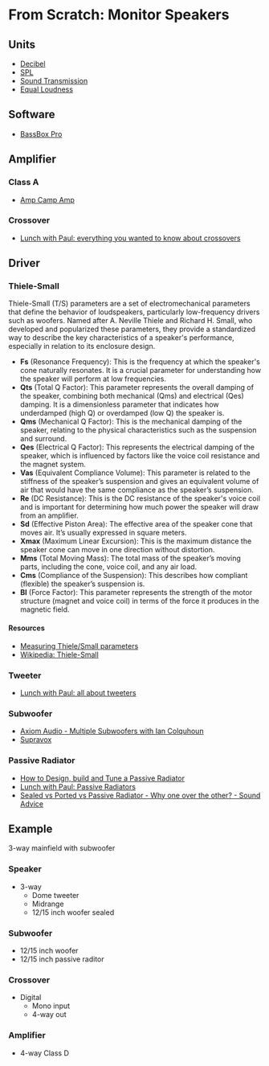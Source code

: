 # From Scratch: Monitor Speakers

## Units

- [Decibel](https://www.sfu.ca/sonic-studio-webdav/handbook/Decibel.html)
- [SPL](https://sengpielaudio.com/calculator-soundlevel.htm)
- [Sound Transmission](https://www.sekon.cc/acoustics/SoundTransmission/index.htm)
- [Equal Loudness](https://cdn.standards.iteh.ai/samples/83117/6afa5bd94e0e4f32812c28c3b0a7b8ac/ISO-226-2023.pdf)

## Software

- [BassBox Pro](https://www.ht-audio.com/pages/Products.html#BBxL)

## Amplifier

### Class A

- [Amp Camp Amp](https://diyaudiostore.com/pages/project-amp-camp-amp)

### Crossover

- [Lunch with Paul: everything you wanted to know about crossovers](https://www.youtube.com/watch?v=-9KU4kAFExg)

## Driver

### Thiele-Small

Thiele-Small (T/S) parameters are a set of electromechanical parameters that define the behavior of loudspeakers, particularly low-frequency drivers such as woofers. Named after A. Neville Thiele and Richard H. Small, who developed and popularized these parameters, they provide a standardized way to describe the key characteristics of a speaker's performance, especially in relation to its enclosure design.

- **Fs** (Resonance Frequency): This is the frequency at which the speaker's cone naturally resonates. It is a crucial parameter for understanding how the speaker will perform at low frequencies.
- **Qts** (Total Q Factor): This parameter represents the overall damping of the speaker, combining both mechanical (Qms) and electrical (Qes) damping. It is a dimensionless parameter that indicates how underdamped (high Q) or overdamped (low Q) the speaker is.
- **Qms** (Mechanical Q Factor): This is the mechanical damping of the speaker, relating to the physical characteristics such as the suspension and surround.
- **Qes** (Electrical Q Factor): This represents the electrical damping of the speaker, which is influenced by factors like the voice coil resistance and the magnet system.
- **Vas** (Equivalent Compliance Volume): This parameter is related to the stiffness of the speaker’s suspension and gives an equivalent volume of air that would have the same compliance as the speaker’s suspension.
- **Re** (DC Resistance): This is the DC resistance of the speaker's voice coil and is important for determining how much power the speaker will draw from an amplifier.
- **Sd** (Effective Piston Area): The effective area of the speaker cone that moves air. It’s usually expressed in square meters.
- **Xmax** (Maximum Linear Excursion): This is the maximum distance the speaker cone can move in one direction without distortion.
- **Mms** (Total Moving Mass): The total mass of the speaker’s moving parts, including the cone, voice coil, and any air load.
- **Cms** (Compliance of the Suspension): This describes how compliant (flexible) the speaker’s suspension is.
- **Bl** (Force Factor): This parameter represents the strength of the motor structure (magnet and voice coil) in terms of the force it produces in the magnetic field.

#### Resources

- [Measuring Thiele/Small parameters](https://sbacoustics.com/wp-content/uploads/2021/01/Measuring-Thiele-Small-parameters.pdf)
- [Wikipedia: Thiele-Small](https://en.wikipedia.org/wiki/Thiele/Small_parameters)

### Tweeter

- [Lunch with Paul: all about tweeters](https://www.youtube.com/watch?v=_AJgl_c0O7I)

### Subwoofer

- [Axiom Audio - Multiple Subwoofers with Ian Colquhoun](https://www.youtube.com/watch?v=ayOXz26qm3I)
- [Supravox](https://www.supravox.fr/en)

### Passive Radiator

- [How to Design, build and Tune a Passive Radiator](https://www.youtube.com/watch?v=S_cTXISfQJQ)
- [Lunch with Paul: Passive Radiators](https://www.youtube.com/watch?v=IUv6kp33E9A)
- [Sealed vs Ported vs Passive Radiator - Why one over the other? - Sound Advice](https://www.youtube.com/watch?v=-gIN7QjRuGE)

## Example

3-way mainfield with subwoofer

### Speaker

- 3-way
  - Dome tweeter
  - Midrange
  - 12/15 inch woofer sealed

### Subwoofer

- 12/15 inch woofer
- 12/15 inch passive raditor

### Crossover

- Digital
  - Mono input
  - 4-way out

### Amplifier

- 4-way Class D
